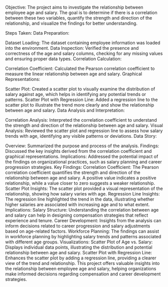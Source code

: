 Objective:
The project aims to investigate the relationship between employee age and salary. The goal is to determine if there is a correlation between these two variables, quantify the strength and direction of the relationship, and visualize the findings for better understanding.

Steps Taken:
Data Preparation:

Dataset Loading: The dataset containing employee information was loaded into the environment.
Data Inspection: Verified the presence and correctness of the age and salary columns, checking for any missing values and ensuring proper data types.
Correlation Calculation:

Correlation Coefficient: Calculated the Pearson correlation coefficient to measure the linear relationship between age and salary.
Graphical Representations:

Scatter Plot: Created a scatter plot to visually examine the distribution of salary against age, which helps in identifying any potential trends or patterns.
Scatter Plot with Regression Line: Added a regression line to the scatter plot to illustrate the trend more clearly and show the relationship between age and salary.
Data Analysis and Interpretation:

Correlation Analysis: Interpreted the correlation coefficient to understand the strength and direction of the relationship between age and salary.
Visual Analysis: Reviewed the scatter plot and regression line to assess how salary trends with age, identifying any visible patterns or deviations.
Data Story:

Overview: Summarized the purpose and process of the analysis.
Findings: Discussed the key insights derived from the correlation coefficient and graphical representations.
Implications: Addressed the potential impact of the findings on organizational practices, such as salary planning and career progression strategies.
Key Findings:
Correlation Coefficient: The Pearson correlation coefficient quantifies the strength and direction of the relationship between age and salary. A positive value indicates a positive relationship, while a value closer to zero suggests a weaker relationship.
Scatter Plot Insights: The scatter plot provided a visual representation of the relationship, showing how salary varies with age.
Regression Line Insights: The regression line highlighted the trend in the data, illustrating whether higher salaries are associated with increasing age and to what extent.
Implications:
Salary Structure: Understanding the correlation between age and salary can help in designing compensation strategies that reflect experience and tenure.
Career Development: Insights from the analysis can inform decisions related to career progression and salary adjustments based on age-related factors.
Workforce Planning: The findings can assist in workforce planning by highlighting salary trends and patterns associated with different age groups.
Visualizations:
Scatter Plot of Age vs. Salary: Displays individual data points, illustrating the distribution and potential relationship between age and salary.
Scatter Plot with Regression Line: Enhances the scatter plot by adding a regression line, providing a clearer view of the trend and relationship.
This project offers valuable insights into the relationship between employee age and salary, helping organizations make informed decisions regarding compensation and career development strategies.




